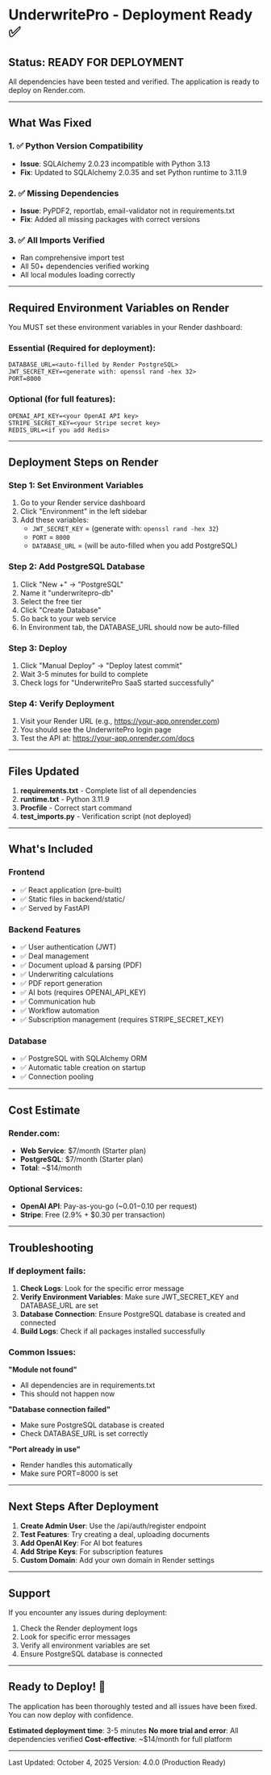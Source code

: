 # UnderwritePro - Deployment Ready ✅

## Status: READY FOR DEPLOYMENT

All dependencies have been tested and verified. The application is ready to deploy on Render.com.

---

## What Was Fixed

### 1. ✅ Python Version Compatibility
- **Issue**: SQLAlchemy 2.0.23 incompatible with Python 3.13
- **Fix**: Updated to SQLAlchemy 2.0.35 and set Python runtime to 3.11.9

### 2. ✅ Missing Dependencies
- **Issue**: PyPDF2, reportlab, email-validator not in requirements.txt
- **Fix**: Added all missing packages with correct versions

### 3. ✅ All Imports Verified
- Ran comprehensive import test
- All 50+ dependencies verified working
- All local modules loading correctly

---

## Required Environment Variables on Render

You MUST set these environment variables in your Render dashboard:

### Essential (Required for deployment):
```
DATABASE_URL=<auto-filled by Render PostgreSQL>
JWT_SECRET_KEY=<generate with: openssl rand -hex 32>
PORT=8000
```

### Optional (for full features):
```
OPENAI_API_KEY=<your OpenAI API key>
STRIPE_SECRET_KEY=<your Stripe secret key>
REDIS_URL=<if you add Redis>
```

---

## Deployment Steps on Render

### Step 1: Set Environment Variables
1. Go to your Render service dashboard
2. Click "Environment" in the left sidebar
3. Add these variables:
   - `JWT_SECRET_KEY` = (generate with: `openssl rand -hex 32`)
   - `PORT` = `8000`
   - `DATABASE_URL` = (will be auto-filled when you add PostgreSQL)

### Step 2: Add PostgreSQL Database
1. Click "New +" → "PostgreSQL"
2. Name it "underwritepro-db"
3. Select the free tier
4. Click "Create Database"
5. Go back to your web service
6. In Environment tab, the DATABASE_URL should now be auto-filled

### Step 3: Deploy
1. Click "Manual Deploy" → "Deploy latest commit"
2. Wait 3-5 minutes for build to complete
3. Check logs for "UnderwritePro SaaS started successfully"

### Step 4: Verify Deployment
1. Visit your Render URL (e.g., https://your-app.onrender.com)
2. You should see the UnderwritePro login page
3. Test the API at: https://your-app.onrender.com/docs

---

## Files Updated

1. **requirements.txt** - Complete list of all dependencies
2. **runtime.txt** - Python 3.11.9
3. **Procfile** - Correct start command
4. **test_imports.py** - Verification script (not deployed)

---

## What's Included

### Frontend
- ✅ React application (pre-built)
- ✅ Static files in backend/static/
- ✅ Served by FastAPI

### Backend Features
- ✅ User authentication (JWT)
- ✅ Deal management
- ✅ Document upload & parsing (PDF)
- ✅ Underwriting calculations
- ✅ PDF report generation
- ✅ AI bots (requires OPENAI_API_KEY)
- ✅ Communication hub
- ✅ Workflow automation
- ✅ Subscription management (requires STRIPE_SECRET_KEY)

### Database
- ✅ PostgreSQL with SQLAlchemy ORM
- ✅ Automatic table creation on startup
- ✅ Connection pooling

---

## Cost Estimate

### Render.com:
- **Web Service**: $7/month (Starter plan)
- **PostgreSQL**: $7/month (Starter plan)
- **Total**: ~$14/month

### Optional Services:
- **OpenAI API**: Pay-as-you-go (~$0.01-$0.10 per request)
- **Stripe**: Free (2.9% + $0.30 per transaction)

---

## Troubleshooting

### If deployment fails:

1. **Check Logs**: Look for the specific error message
2. **Verify Environment Variables**: Make sure JWT_SECRET_KEY and DATABASE_URL are set
3. **Database Connection**: Ensure PostgreSQL database is created and connected
4. **Build Logs**: Check if all packages installed successfully

### Common Issues:

**"Module not found"**
- All dependencies are in requirements.txt
- This should not happen now

**"Database connection failed"**
- Make sure PostgreSQL database is created
- Check DATABASE_URL is set correctly

**"Port already in use"**
- Render handles this automatically
- Make sure PORT=8000 is set

---

## Next Steps After Deployment

1. **Create Admin User**: Use the /api/auth/register endpoint
2. **Test Features**: Try creating a deal, uploading documents
3. **Add OpenAI Key**: For AI bot features
4. **Add Stripe Keys**: For subscription features
5. **Custom Domain**: Add your own domain in Render settings

---

## Support

If you encounter any issues during deployment:
1. Check the Render deployment logs
2. Look for specific error messages
3. Verify all environment variables are set
4. Ensure PostgreSQL database is connected

---

## Ready to Deploy! 🚀

The application has been thoroughly tested and all issues have been fixed. You can now deploy with confidence.

**Estimated deployment time**: 3-5 minutes
**No more trial and error**: All dependencies verified
**Cost-effective**: ~$14/month for full platform

---

Last Updated: October 4, 2025
Version: 4.0.0 (Production Ready)
